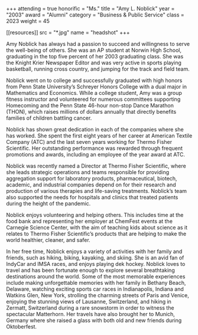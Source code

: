 +++
attending = true
honorific = "Ms."
title     = "Amy L. Noblick"
year      = "2003"
award     = "Alumni"
category  = "Business & Public Service"
class     = 2023
weight    = 45

[[resources]]
  src  = "*.jpg"
  name = "headshot"
+++

Amy Noblick has always had a passion to succeed and willingness to serve the well-being of others. She was an AP student at Norwin High School, graduating in the top five percent of her 2003 graduating class. She was the Knight Krier Newspaper Editor and was very active in sports playing basketball, running cross country, and jumping for the track and field team.

Noblick went on to college and successfully graduated with high honors from Penn State University’s Schreyer Honors College with a dual major in Mathematics and Economics. While a college student, Amy was a group fitness instructor and volunteered for numerous committees supporting Homecoming and the Penn State 46-hour non-stop Dance Marathon (THON), which raises millions of dollars annually that directly benefits families of children battling cancer.

Noblick has shown great dedication in each of the companies where she has worked. She spent the first eight years of her career at American Textile Company (ATC) and the last seven years working for Thermo Fisher Scientific. Her outstanding performance was rewarded through frequent promotions and awards, including an employee of the year award at ATC.

Noblick was recently named a Director at Thermo Fisher Scientific, where she leads strategic operations and teams responsible for providing aggregation support for laboratory products, pharmaceutical, biotech, academic, and industrial companies depend on for their research and production of various therapies and life-saving treatments. Noblick’s team also supported the needs for hospitals and clinics that treated patients during the height of the pandemic.

Noblick enjoys volunteering and helping others. This includes time at the food bank and representing her employer at ChemFest events at the Carnegie Science Center, with the aim of teaching kids about science as it relates to Thermo Fisher Scientific’s products that are helping to make the world healthier, cleaner, and safer.

In her free time, Noblick enjoys a variety of activities with her family and friends, such as hiking, biking, kayaking, and skiing. She is an avid fan of IndyCar and IMSA races, and enjoys playing dek hockey. Noblick loves to travel and has been fortunate enough to explore several breathtaking destinations around the world. Some of the most memorable experiences include making unforgettable memories with her family in Bethany Beach, Delaware, watching exciting sports car races in Indianapolis, Indiana and Watkins Glen, New York, strolling the charming streets of Paris and Venice, enjoying the stunning views of Lausanne, Switzerland, and hiking in Zermatt, Switzerland during a rare snowstorm in order to witness the spectacular Matterhorn. Her travels have also brought her to Munich, Germany where she raised a glass with both old and new friends during Oktoberfest.